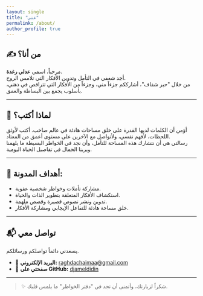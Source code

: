 ```yaml
---
layout: single
title: "عني"
permalink: /about/
author_profile: true
---
```


## ✍️ من أنا؟

مرحباً، اسمي **عدلي رغدة**.  
أجد شغفي في التأمل وتدوين الأفكار التي تلامس الروح.  
من خلال "حبر شفاف"، أشارككم جزءاً مني، وجزءاً من الأفكار التي تتراقص في ذهني، بأسلوب يجمع بين البساطة والعمق.

---

## 🎯 لماذا أكتب؟

أؤمن أن الكلمات لديها القدرة على خلق مساحات هادئة في عالم صاخب. أكتب لأوثق اللحظات، لأفهم نفسي، ولأتواصل مع الآخرين على مستوى أعمق من المعتاد.  
رسالتي هي أن نتشارك هذه المساحة للتأمل، وأن نجد في الخواطر البسيطة ما يلهمنا ويرينا الجمال في تفاصيل الحياة اليومية.

---

## 🌟 أهداف المدونة:

- مشاركة تأملات وخواطر شخصية عفوية.
- استكشاف الأفكار المتعلقة بتطوير الذات والحياة.
- تدوين ونشر نصوص قصيرة وقصص ملهمة.
- خلق مساحة هادئة للتفاعل الإيجابي ومشاركة الأفكار.

---

## 📬 تواصل معي

يسعدني دائماً تواصلكم ورسائلكم.

- 📨 **البريد الإلكتروني:** [raghdachaimaa@gmail.com](mailto:raghdachaimaa@gmail.com)
- 🐙 **صفحتي على GitHub:** [djameldidin](https://github.com/djameldidin)

---

> ✨ شكراً لزيارتك، وأتمنى أن تجد في "دفتر الخواطر" ما يلمس قلبك.
